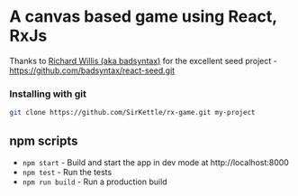 # A canvas based game using React, RxJs

Thanks to [Richard Willis (aka badsyntax)](https://github.com/badsyntax/) for the excellent seed project - https://github.com/badsyntax/react-seed.git

### Installing with git

```bash
git clone https://github.com/SirKettle/rx-game.git my-project
```

## npm scripts

* `npm start` - Build and start the app in dev mode at http://localhost:8000
* `npm test` - Run the tests
* `npm run build` - Run a production build
